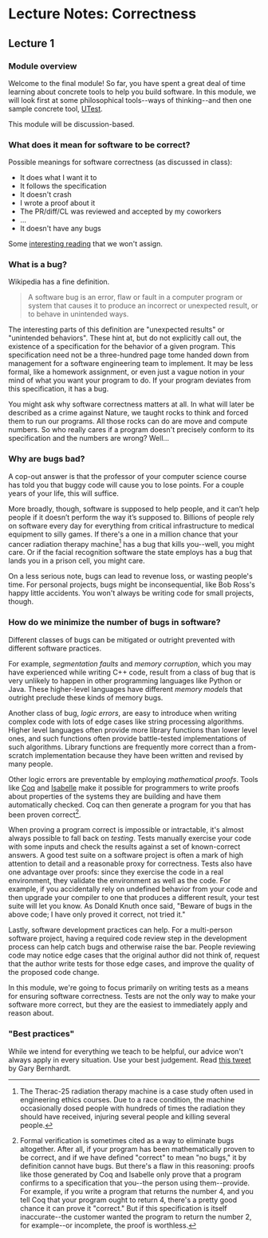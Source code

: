 ---
---

# Lecture Notes: Correctness

## Lecture 1

### Module overview
Welcome to the final module! So far, you have spent a great deal of time
learning about concrete tools to help you build software. In this module, we
will look first at some philosophical tools--ways of thinking--and then one
sample concrete tool, [UTest](https://github.com/sheredom/utest.h).

This module will be discussion-based.

### What does it mean for software to be correct?
Possible meanings for software correctness (as discussed in class):

* It does what I want it to
* It follows the specification
* It doesn't crash
* I wrote a proof about it
* The PR/diff/CL was reviewed and accepted by my coworkers
* ...
* It doesn't have any bugs

Some [interesting reading](https://tildesites.bowdoin.edu/~allen/courses/cs260/readings/ch12.pdf)
that we won't assign.

### What is a bug?
Wikipedia has a fine definition.

> A software bug is an error, flaw or fault in a computer program or system
> that causes it to produce an incorrect or unexpected result, or to behave in
> unintended ways.

The interesting parts of this definition are "unexpected results" or
"unintended behaviors". These hint at, but do not explicitly call out, the
existence of a specification for the behavior of a given program. This
specification need not be a three-hundred page tome handed down from management
for a software engineering team to implement. It may be less formal, like a
homework assignment, or even just a vague notion in your mind of what you want
your program to do. If your program deviates from this specification, it has a
bug.

You might ask why software correctness matters at all. In what will later be
described as a crime against Nature, we taught rocks to think and forced them
to run our programs. All those rocks can do are move and compute numbers. So
who really cares if a program doesn't precisely conform to its specification
and the numbers are wrong? Well...

### Why are bugs bad?
A cop-out answer is that the professor of your computer science course has told
you that buggy code will cause you to lose points. For a couple years of your
life, this will suffice.

More broadly, though, software is supposed to help people, and it can’t help
people if it doesn’t perform the way it’s supposed to. Billions of people rely
on software every day for everything from critical infrastructure to medical
equipment to silly games. If there's a one in a million chance that your cancer
radiation therapy machine[^therac25] has a bug that kills you--well, you might
care. Or if the facial recognition software the state employs has a bug that
lands you in a prison cell, you might care.

[^therac25]: The Therac-25 radiation therapy machine is a case study often used
    in engineering ethics courses. Due to a race condition, the machine
    occasionally dosed people with hundreds of times the radiation they should
    have received, injuring several people and killing several people.

On a less serious note, bugs can lead to revenue loss, or wasting people's
time. For personal projects, bugs might be inconsequential, like Bob Ross's
happy little accidents. You won't always be writing code for small projects,
though.

### How do we minimize the number of bugs in software?
Different classes of bugs can be mitigated or outright prevented with different
software practices.

For example, *segmentation faults* and *memory corruption*, which you may have
experienced while writing C++ code, result from a class of bug that is very
unlikely to happen in other programming languages like Python or Java. These
higher-level languages have different *memory models* that outright preclude
these kinds of memory bugs.

Another class of bug, *logic errors*, are easy to introduce when writing
complex code with lots of edge cases like string processing algorithms. Higher
level languages often provide more library functions than lower level ones, and
such functions often provide battle-tested implementations of such algorithms.
Library functions are frequently more correct than a from-scratch
implementation because they have been written and revised by many people.

Other logic errors are preventable by employing *mathematical proofs*. Tools
like [Coq](https://coq.inria.fr/) and [Isabelle](https://isabelle.in.tum.de/)
make it possible for programmers to write proofs about properties of the
systems they are building and have them automatically checked. Coq can then
generate a program for you that has been proven correct[^specification-errors].

[^specification-errors]: Formal verification is sometimes cited as a way to
    eliminate bugs altogether. After all, if your program has been
    mathematically proven to be correct, and if we have defined "correct" to
    mean "no bugs," it by definition cannot have bugs. But there's a flaw in
    this reasoning: proofs like those generated by Coq and Isabelle only prove
    that a program confirms to a specification that you--the person using
    them--provide. For example, if you write a program that returns the number
    4, and you tell Coq that your program ought to return 4, there's a pretty
    good chance it can prove it "correct." But if this specification is itself
    inaccurate--the customer wanted the program to return the number 2, for
    example--or incomplete, the proof is worthless.

When proving a program correct is impossible or intractable, it's almost always
possible to fall back on *testing*. Tests manually exercise your code with some
inputs and check the results against a set of known-correct answers. A good
test suite on a software project is often a mark of high attention to detail
and a reasonable proxy for correctness. Tests also have one advantage over
proofs: since they exercise the code in a real environment, they validate the
environment as well as the code. For example, if you accidentally rely on
undefined behavior from your code and then upgrade your compiler to one that
produces a different result, your test suite will let you know. As Donald Knuth
once said, "Beware of bugs in the above code; I have only proved it correct,
not tried it."

Lastly, software development practices can help. For a multi-person software
project, having a required code review step in the development process can help
catch bugs and otherwise raise the bar. People reviewing code may notice edge
cases that the original author did not think of, request that the author write
tests for those edge cases, and improve the quality of the proposed code
change.

In this module, we're going to focus primarily on writing tests as a means for
ensuring software correctness. Tests are not the only way to make your software
more correct, but they are the easiest to immediately apply and reason about.

### "Best practices"
While we intend for everything we teach to be helpful, our advice won't always
apply in every situation. Use your best judgement. Read
[this tweet](https://twitter.com/garybernhardt/status/1433474928024735748) by
Gary Bernhardt.
